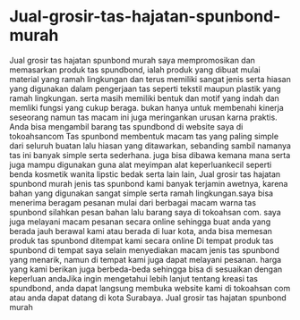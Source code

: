 # Jual-grosir-tas-hajatan-spunbond-murah
Jual grosir tas hajatan spunbond murah saya mempromosikan dan memasarkan produk tas spundbond, ialah produk yang dibuat mulai material yang ramah lingkungan dan terus memiliki sangat jenis serta hiasan yang digunakan dalam pengerjaan tas seperti tekstil maupun plastik yang ramah lingkungan. serta masih memiliki bentuk dan motif yang indah dan memliki fungsi yang cukup beraga. bukan hanya untuk membenahi kinerja seseorang namun tas macam ini juga meringankan urusan karna praktis. Anda bisa mengambil barang tas spundbond di website saya di tokoahsancom  Tas spunbond membentuk macam tas yang paling simple dari seluruh buatan lalu hiasan yang ditawarkan, sebanding sambil namanya tas ini banyak simple serta sederhana. juga bisa dibawa kemana mana serta juga mampu digunakan guna alat meyimpan alat keperluankecil seperti benda kosmetik wanita lipstic bedak serta lain lain,  Jual grosir tas hajatan spunbond murah jenis tas spunbond kami banyak terjamin awetnya, karena bahan yang digunakan sangat simple serta ramah lingkungan.saya bisa menerima beragam pesanan mulai dari berbagai macam warna tas spunbond silahkan pesan bahan lalu barang saya di tokoahsan com. saya juga melayani macam pesanan secara online sehingga buat anda yang berada jauh berawal kami atau berada di luar kota, anda bisa memesan produk tas spunbond ditempat kami secara online  Di tempat produk tas spunbond di tempat saya selain menyediakan macam jenis tas spunbond yang menarik, namun di tempat kami juga dapat melayani pesanan. harga yang kami berikan juga berbeda-beda sehingga bisa di sesuaikan dengan keperluan andaJika ingin mengetahui lebih lanjut tentang kreasi tas spundbond, anda dapat langsung membuka website kami di tokoahsan com atau anda dapat datang di kota Surabaya. Jual grosir tas hajatan spunbond murah
